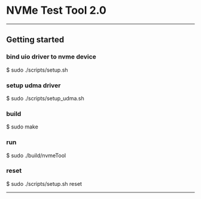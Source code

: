 # NVMe Test Tool 2.0 #
-------------------------------------------------
## Getting started

### bind uio driver to nvme device

  $ sudo ./scripts/setup.sh 

### setup udma driver

  $ sudo ./scripts/setup_udma.sh 

### build

  $ sudo make

### run

  $ sudo ./build/nvmeTool

### reset

  $ sudo ./scripts/setup.sh reset

--------------------------------------------------
